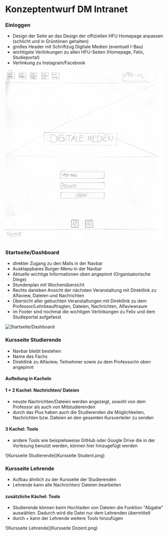 # Konzeptentwurf DM Intranet

### Einloggen
- Design der Seite an das Design der offiziellen HFU Homepage anpassen (schlicht und in Grüntönen gehalten)
- großes Header mit Schriftzug Digitale Medien (eventuell I-Bau)
- wichtigste Verlinkungen zu allen HFU-Seiten (Homepage, Felix, Studieportal)
- Verlinkung zu Instagram/Facebook

![Einloggen](Login.png)

### Startseite/Dashboard
- direkter Zugang zu den Mails in der Navbar
- Ausklappbares Burger-Menu in der Navbar
- Aktuelle wichtige Informationen oben angepinnt (Organisatorische Dinge)
- Stundenplan mit Wochenübersicht 
- Rechts daneben Ansicht der nächsten Veranstaltung mit Direktlink zu Alfaview, Dateien und Nachrichten
- Übersicht aller gebuchten Veranstaltungen mit Direktlink zu dem Professor/Lehrbeauftragten, Dateien, Nachrichten, Alfaviewraum
- im Footer sind nochmal die wichtigen Verlinkungen zu Felix und dem Studieportal aufgefasst

![Startseite/Dashboard](Startseite/Dashboard.png)

### Kursseite Studierende
- Navbar bleibt bestehen
- Name des Fachs 
- Direktlink zu Alfaview, Teilnehmer sowie zu dem Professor/in oben angepinnt

#### Aufteilung in Kacheln 
#### 1 + 2 Kachel: Nachrichten/ Dateien
- neuste Nachrichten/Dateien werden angezeigt, sowohl von dem Professor als auch von Mitstudierenden
- durch das Plus haben auch die Studierenden die Möglichkeiten, Nachrichten bzw. Dateien an den gesamten 			Kursverteiler zu senden

#### 3 Kachel: Tools
- andere Tools wie beispielsweise GitHub oder Google Drive die in der Vorlesung benutzt werden, können hier 			hinzugefügt werden

![Kursseite Studierende](Kursseite Student.png)

### Kursseite Lehrende

- Aufbau ähnlich zu der Kursseite der Studierenden
- Lehrende kann alle Nachrichten/ Dateien bearbeiten

#### zusätzliche Kächel: Tools
- Studierende können beim Hochladen von Dateien die Funktion "Abgabe" auswählen. Dadurch wird die Datei nur dem Lehrenden übermittelt 
- durch + kann der Lehrende weitere Tools hinzufügen

![Kursseite Lehrende](Kursseite Dozent.png)
